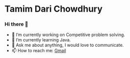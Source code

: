   Tamim Dari Chowdhury
====================


### Hi there 👋

- 🔭 I’m currently working on Competitive problem solving.
- 🌱 I’m currently learning Java.
- 💬 Ask me about anything, I would love to communicate.
- 📫 How to reach me: [Gmail](mailto:dari.tamim028@gmail.com)
